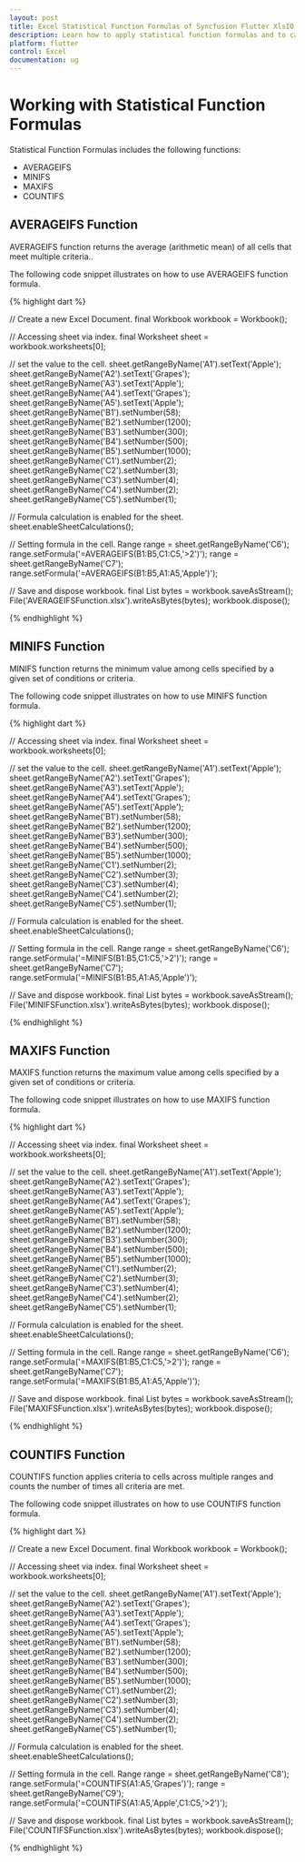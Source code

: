 ```yaml
---
layout: post
title: Excel Statistical Function Formulas of Syncfusion Flutter XlsIO.
description: Learn how to apply statistical function formulas and to calculate value in the cells of Excel worksheet using Syncfusion Flutter XlsIO. 
platform: flutter
control: Excel
documentation: ug
---
```


# Working with Statistical Function Formulas

Statistical Function Formulas includes the following functions:

* AVERAGEIFS
* MINIFS
* MAXIFS
* COUNTIFS

## AVERAGEIFS Function

AVERAGEIFS function returns the average (arithmetic mean) of all cells that meet multiple criteria..

The following code snippet illustrates on how to use AVERAGEIFS function formula.

{% highlight dart %}

// Create a new Excel Document.
final Workbook workbook = Workbook();

// Accessing sheet via index.
final Worksheet sheet = workbook.worksheets[0];

// set the value to the cell.
sheet.getRangeByName('A1').setText('Apple');
sheet.getRangeByName('A2').setText('Grapes');
sheet.getRangeByName('A3').setText('Apple');
sheet.getRangeByName('A4').setText('Grapes');
sheet.getRangeByName('A5').setText('Apple');
sheet.getRangeByName('B1').setNumber(58);
sheet.getRangeByName('B2').setNumber(1200);
sheet.getRangeByName('B3').setNumber(300);
sheet.getRangeByName('B4').setNumber(500);
sheet.getRangeByName('B5').setNumber(1000);
sheet.getRangeByName('C1').setNumber(2);
sheet.getRangeByName('C2').setNumber(3);
sheet.getRangeByName('C3').setNumber(4);
sheet.getRangeByName('C4').setNumber(2);
sheet.getRangeByName('C5').setNumber(1);

// Formula calculation is enabled for the sheet.
sheet.enableSheetCalculations();

// Setting formula in the cell.
Range range = sheet.getRangeByName('C6');
range.setFormula('=AVERAGEIFS(B1:B5,C1:C5,\'>2\')');
range = sheet.getRangeByName('C7');
range.setFormula('=AVERAGEIFS(B1:B5,A1:A5,\'Apple\')');

// Save and dispose workbook.
final List<int> bytes = workbook.saveAsStream();
File('AVERAGEIFSFunction.xlsx').writeAsBytes(bytes);
workbook.dispose();

{% endhighlight %}

## MINIFS Function

MINIFS function returns the minimum value among cells specified by a given set of conditions or criteria.

The following code snippet illustrates on how to use MINIFS function formula.

{% highlight dart %}

// Accessing sheet via index.
final Worksheet sheet = workbook.worksheets[0];

// set the value to the cell.
sheet.getRangeByName('A1').setText('Apple');
sheet.getRangeByName('A2').setText('Grapes');
sheet.getRangeByName('A3').setText('Apple');
sheet.getRangeByName('A4').setText('Grapes');
sheet.getRangeByName('A5').setText('Apple');
sheet.getRangeByName('B1').setNumber(58);
sheet.getRangeByName('B2').setNumber(1200);
sheet.getRangeByName('B3').setNumber(300);
sheet.getRangeByName('B4').setNumber(500);
sheet.getRangeByName('B5').setNumber(1000);
sheet.getRangeByName('C1').setNumber(2);
sheet.getRangeByName('C2').setNumber(3);
sheet.getRangeByName('C3').setNumber(4);
sheet.getRangeByName('C4').setNumber(2);
sheet.getRangeByName('C5').setNumber(1);

// Formula calculation is enabled for the sheet.
sheet.enableSheetCalculations();

// Setting formula in the cell.
Range range = sheet.getRangeByName('C6');
range.setFormula('=MINIFS(B1:B5,C1:C5,\'>2\')');
range = sheet.getRangeByName('C7');
range.setFormula('=MINIFS(B1:B5,A1:A5,\'Apple\')');

// Save and dispose workbook.
final List<int> bytes = workbook.saveAsStream();
File('MINIFSFunction.xlsx').writeAsBytes(bytes);
workbook.dispose();

{% endhighlight %}

## MAXIFS Function

MAXIFS function returns the maximum value among cells specified by a given set of conditions or criteria.

The following code snippet illustrates on how to use MAXIFS function formula.

{% highlight dart %}

// Accessing sheet via index.
final Worksheet sheet = workbook.worksheets[0];

// set the value to the cell.
sheet.getRangeByName('A1').setText('Apple');
sheet.getRangeByName('A2').setText('Grapes');
sheet.getRangeByName('A3').setText('Apple');
sheet.getRangeByName('A4').setText('Grapes');
sheet.getRangeByName('A5').setText('Apple');
sheet.getRangeByName('B1').setNumber(58);
sheet.getRangeByName('B2').setNumber(1200);
sheet.getRangeByName('B3').setNumber(300);
sheet.getRangeByName('B4').setNumber(500);
sheet.getRangeByName('B5').setNumber(1000);
sheet.getRangeByName('C1').setNumber(2);
sheet.getRangeByName('C2').setNumber(3);
sheet.getRangeByName('C3').setNumber(4);
sheet.getRangeByName('C4').setNumber(2);
sheet.getRangeByName('C5').setNumber(1);

// Formula calculation is enabled for the sheet.
sheet.enableSheetCalculations();

// Setting formula in the cell.
Range range = sheet.getRangeByName('C6');
range.setFormula('=MAXIFS(B1:B5,C1:C5,\'>2\')');
range = sheet.getRangeByName('C7');
range.setFormula('=MAXIFS(B1:B5,A1:A5,\'Apple\')');

// Save and dispose workbook.
final List<int> bytes = workbook.saveAsStream();
File('MAXIFSFunction.xlsx').writeAsBytes(bytes);
workbook.dispose();

{% endhighlight %}

## COUNTIFS Function

COUNTIFS function applies criteria to cells across multiple ranges and counts the number of times all criteria are met.

The following code snippet illustrates on how to use COUNTIFS function formula.

{% highlight dart %}

// Create a new Excel Document.
final Workbook workbook = Workbook();

// Accessing sheet via index.
final Worksheet sheet = workbook.worksheets[0];

// set the value to the cell.
sheet.getRangeByName('A1').setText('Apple');
sheet.getRangeByName('A2').setText('Grapes');
sheet.getRangeByName('A3').setText('Apple');
sheet.getRangeByName('A4').setText('Grapes');
sheet.getRangeByName('A5').setText('Apple');
sheet.getRangeByName('B1').setNumber(58);
sheet.getRangeByName('B2').setNumber(1200);
sheet.getRangeByName('B3').setNumber(300);
sheet.getRangeByName('B4').setNumber(500);
sheet.getRangeByName('B5').setNumber(1000);
sheet.getRangeByName('C1').setNumber(2);
sheet.getRangeByName('C2').setNumber(3);
sheet.getRangeByName('C3').setNumber(4);
sheet.getRangeByName('C4').setNumber(2);
sheet.getRangeByName('C5').setNumber(1);

// Formula calculation is enabled for the sheet.
sheet.enableSheetCalculations();

// Setting formula in the cell.
Range range = sheet.getRangeByName('C8');
range.setFormula('=COUNTIFS(A1:A5,\'Grapes\')');
range = sheet.getRangeByName('C9');
range.setFormula('=COUNTIFS(A1:A5,\'Apple\',C1:C5,\'>2\')');

// Save and dispose workbook.
final List<int> bytes = workbook.saveAsStream();
File('COUNTIFSFunction.xlsx').writeAsBytes(bytes);
workbook.dispose();

{% endhighlight %}
